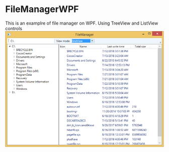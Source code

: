 # FileManagerWPF
This is an examplre of file manager on WPF. Using TreeView and ListView controls
<br>
![Screenshot](image.png)
